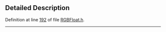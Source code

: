 ## Detailed Description

Definition at line <a href="RGBFloat_8h-source.md#l00192" class="el">192</a> of file <a href="RGBFloat_8h-source.md" class="el">RGBFloat.h</a>.

------------------------------------------------------------------------

